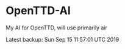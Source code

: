 # OpenTTD-AI
My AI for OpenTTD, will use primarily air

Latest backup: Sun Sep 15 11:57:01 UTC 2019
